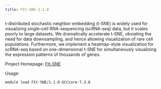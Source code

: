 ```yaml
---
title: FIt-SNE-1.1.0
---
```

t-distributed stochastic neighbor embedding (t-SNE) is widely used for visualizing single-cell RNA-sequencing (scRNA-seq) data, but it scales poorly to large datasets. We dramatically accelerate t-SNE, obviating the need for data downsampling, and hence allowing visualization of rare cell populations. Furthermore, we implement a heatmap-style visualization for scRNA-seq based on one-dimensional t-SNE for simultaneously visualizing the expression patterns of thousands of genes.

Project Homepage: [FIt-SNE](https://github.com/KlugerLab/FIt-SNE)

Usage:
```
module load FIt-SNE/1.1.0-GCCcore-7.3.0
```
